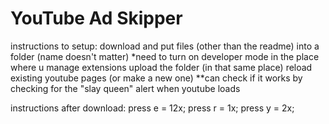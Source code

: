 # YouTube Ad Skipper
instructions to setup:
download and put files (other than the readme) into a folder (name doesn't matter)
*need to turn on developer mode in the place where u manage extensions
upload the folder (in that same place)
reload existing youtube pages (or make a new one)
**can check if it works by checking for the "slay queen" alert when youtube loads

instructions after download:
press e = 12x; press r = 1x; press y = 2x;
